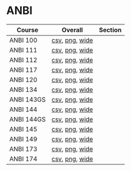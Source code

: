 # ANBI

| Course | Overall | Section |
| ------ | ------- | ------- |
| ANBI 100 | [csv](https://github.com/UCSD-Historical-Enrollment-Data/2024Fall/blob/main/overall/ANBI%20100.csv), [png](https://raw.githubusercontent.com/UCSD-Historical-Enrollment-Data/2024Fall/main/plot_overall/ANBI%20100.png), [wide](https://raw.githubusercontent.com/UCSD-Historical-Enrollment-Data/2024Fall/main/plot_overall_wide/ANBI%20100.png) |  |
| ANBI 111 | [csv](https://github.com/UCSD-Historical-Enrollment-Data/2024Fall/blob/main/overall/ANBI%20111.csv), [png](https://raw.githubusercontent.com/UCSD-Historical-Enrollment-Data/2024Fall/main/plot_overall/ANBI%20111.png), [wide](https://raw.githubusercontent.com/UCSD-Historical-Enrollment-Data/2024Fall/main/plot_overall_wide/ANBI%20111.png) |  |
| ANBI 112 | [csv](https://github.com/UCSD-Historical-Enrollment-Data/2024Fall/blob/main/overall/ANBI%20112.csv), [png](https://raw.githubusercontent.com/UCSD-Historical-Enrollment-Data/2024Fall/main/plot_overall/ANBI%20112.png), [wide](https://raw.githubusercontent.com/UCSD-Historical-Enrollment-Data/2024Fall/main/plot_overall_wide/ANBI%20112.png) |  |
| ANBI 117 | [csv](https://github.com/UCSD-Historical-Enrollment-Data/2024Fall/blob/main/overall/ANBI%20117.csv), [png](https://raw.githubusercontent.com/UCSD-Historical-Enrollment-Data/2024Fall/main/plot_overall/ANBI%20117.png), [wide](https://raw.githubusercontent.com/UCSD-Historical-Enrollment-Data/2024Fall/main/plot_overall_wide/ANBI%20117.png) |  |
| ANBI 120 | [csv](https://github.com/UCSD-Historical-Enrollment-Data/2024Fall/blob/main/overall/ANBI%20120.csv), [png](https://raw.githubusercontent.com/UCSD-Historical-Enrollment-Data/2024Fall/main/plot_overall/ANBI%20120.png), [wide](https://raw.githubusercontent.com/UCSD-Historical-Enrollment-Data/2024Fall/main/plot_overall_wide/ANBI%20120.png) |  |
| ANBI 134 | [csv](https://github.com/UCSD-Historical-Enrollment-Data/2024Fall/blob/main/overall/ANBI%20134.csv), [png](https://raw.githubusercontent.com/UCSD-Historical-Enrollment-Data/2024Fall/main/plot_overall/ANBI%20134.png), [wide](https://raw.githubusercontent.com/UCSD-Historical-Enrollment-Data/2024Fall/main/plot_overall_wide/ANBI%20134.png) |  |
| ANBI 143GS | [csv](https://github.com/UCSD-Historical-Enrollment-Data/2024Fall/blob/main/overall/ANBI%20143GS.csv), [png](https://raw.githubusercontent.com/UCSD-Historical-Enrollment-Data/2024Fall/main/plot_overall/ANBI%20143GS.png), [wide](https://raw.githubusercontent.com/UCSD-Historical-Enrollment-Data/2024Fall/main/plot_overall_wide/ANBI%20143GS.png) |  |
| ANBI 144 | [csv](https://github.com/UCSD-Historical-Enrollment-Data/2024Fall/blob/main/overall/ANBI%20144.csv), [png](https://raw.githubusercontent.com/UCSD-Historical-Enrollment-Data/2024Fall/main/plot_overall/ANBI%20144.png), [wide](https://raw.githubusercontent.com/UCSD-Historical-Enrollment-Data/2024Fall/main/plot_overall_wide/ANBI%20144.png) |  |
| ANBI 144GS | [csv](https://github.com/UCSD-Historical-Enrollment-Data/2024Fall/blob/main/overall/ANBI%20144GS.csv), [png](https://raw.githubusercontent.com/UCSD-Historical-Enrollment-Data/2024Fall/main/plot_overall/ANBI%20144GS.png), [wide](https://raw.githubusercontent.com/UCSD-Historical-Enrollment-Data/2024Fall/main/plot_overall_wide/ANBI%20144GS.png) |  |
| ANBI 145 | [csv](https://github.com/UCSD-Historical-Enrollment-Data/2024Fall/blob/main/overall/ANBI%20145.csv), [png](https://raw.githubusercontent.com/UCSD-Historical-Enrollment-Data/2024Fall/main/plot_overall/ANBI%20145.png), [wide](https://raw.githubusercontent.com/UCSD-Historical-Enrollment-Data/2024Fall/main/plot_overall_wide/ANBI%20145.png) |  |
| ANBI 149 | [csv](https://github.com/UCSD-Historical-Enrollment-Data/2024Fall/blob/main/overall/ANBI%20149.csv), [png](https://raw.githubusercontent.com/UCSD-Historical-Enrollment-Data/2024Fall/main/plot_overall/ANBI%20149.png), [wide](https://raw.githubusercontent.com/UCSD-Historical-Enrollment-Data/2024Fall/main/plot_overall_wide/ANBI%20149.png) |  |
| ANBI 173 | [csv](https://github.com/UCSD-Historical-Enrollment-Data/2024Fall/blob/main/overall/ANBI%20173.csv), [png](https://raw.githubusercontent.com/UCSD-Historical-Enrollment-Data/2024Fall/main/plot_overall/ANBI%20173.png), [wide](https://raw.githubusercontent.com/UCSD-Historical-Enrollment-Data/2024Fall/main/plot_overall_wide/ANBI%20173.png) |  |
| ANBI 174 | [csv](https://github.com/UCSD-Historical-Enrollment-Data/2024Fall/blob/main/overall/ANBI%20174.csv), [png](https://raw.githubusercontent.com/UCSD-Historical-Enrollment-Data/2024Fall/main/plot_overall/ANBI%20174.png), [wide](https://raw.githubusercontent.com/UCSD-Historical-Enrollment-Data/2024Fall/main/plot_overall_wide/ANBI%20174.png) |  |
